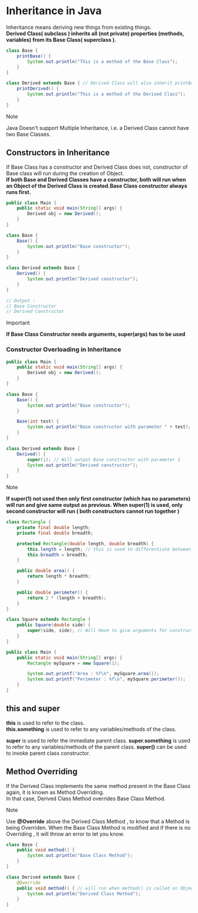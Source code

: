# Inheritance in Java

Inheritance means deriving new things from existing things.  
**Derived Class( subclass ) inherits all (not private) properties (methods, variables) from its Base Class( superclass ).**

```java
class Base {
    printBase() {
        System.out.println("This is a method of the Base Class");
    }
}

class Derived extends Base { // Derived Class will also inherit printBase method from Base Class
    printDerived() {
        System.out.println("This is a method of the Derived Class");
    }
}
```
>[!NOTE]
Java Doesn't support Multiple Inheritance, i.e. a Derived Class cannot have two Base Classes.

## Constructors in Inheritance

If Base Class has a constructor and Derived Class does not, constructor of Base class will run during the creation of Object.  
**If both Base and Derived Classes have a constructor, both will run when an Object of the Derived Class is created.Base Class constructor always runs first.**  

```java
public class Main {
    public static void main(String[] args) {
        Derived obj = new Derived();
    }
}

class Base {
    Base() {
        System.out.println("Base constructor");
    }
}

class Derived extends Base {
    Derived() {
        System.out.println("Derived constructor");
    }
}

// Output :
// Base Constructor
// Derived Constructor
```
>[!IMPORTANT]
**If Base Class Constructor needs arguments, super(args) has to be used**


### Constructor Overloading in Inheritance
```java
public class Main {
    public static void main(String[] args) {
        Derived obj = new Derived();
    }
}

class Base {
    Base() {
        System.out.println("Base constructor");
    }

    Base(int test) {
        System.out.println("Base constructor with parameter " + test);
    }
}

class Derived extends Base {
    Derived() {
        super(1); // Will output Base constructor with parameter 1
        System.out.println("Derived constructor");
    }
}
```
>[!NOTE]
**If super(1) not used then only first constructor (which has no parameters) will run and give same output as previous. When super(1) is used, only second constructor will run ( both constructors cannot run together )**

```java
class Rectangle {
    private final double length;
    private final double breadth;

    protected Rectangle(double length, double breadth) {
        this.length = length; // this is used to differentiate between local method variable and class variable
        this.breadth = breadth;
    }

    public double area() {
        return length * breadth;
    }

    public double perimeter() {
        return 2 * (length + breadth);
    }
}

class Square extends Rectangle {
    public Square(double side) {
        super(side, side); // Will Have to give arguments for constructor of Base Class
    }
}

public class Main {
    public static void main(String[] args) {
        Rectangle mySquare = new Square(1);

        System.out.printf("Area : %f\n", mySquare.area());
        System.out.printf("Perimeter : %f\n", mySquare.perimeter());
    }
}
```

## this and super

**this** is used to refer to the class.  
**this.something** is used to refer to any variables/methods of the class.

**super** is used to refer the immediate parent class.
**super.something** is used to refer to any variables/methods of the parent class.
**super()** can be used to invoke parent class constructor.


## Method Overriding

If the Derived Class implements the same method present in the Base Class again, it is known as Method Overriding.    
In that case, Derived Class Method overrides Base Class Method.

>[!NOTE]
Use **@Override** above the Derived Class Method , to know that a Method is being Overriden. When the Base Class Method is modified and if there is no Overriding , it will throw an error to let you know.

```java
class Base {
    public void method() {
        System.out.println("Base Class Method");
    }
}

class Derived extends Base {
    @Override
    public void method() { // will run when method() is called on Object of Derived
        System.out.println("Derived Class Method");
    }
}
```